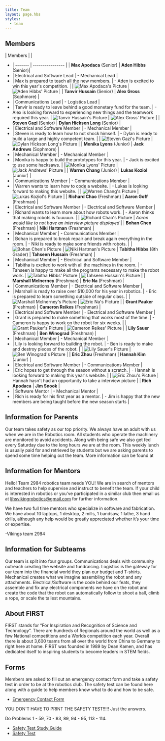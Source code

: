 ```yaml
---
title: Team
layout: page.hbs
styles:
  - team
---
```


## Members

| Members |                  |
- | ------- | ---------------- |
 | **Max Apodaca** (Senior) | **Aden Hibbs** (Senior)|
- | Electrical and Software Lead | - Mechanical Lead |
- | Max is prepared to teach all the new members. | - Aden is excited to win this year's competition. |
| ![Max Apodaca's Picture](/images/interview-pictures/max.jpg) | ![Aden Hibbs' Picture](/images/interview-pictures/aden.jpg) |
 | **Tanvir Hussain** (Senior) | **Alex Gross** (Sophmore) |
- | Communications Lead | - Logistics Lead |
- | Tanvir is ready to leave behind a good monetary fund for the team. | - Alex is looking forward to experiencing new things and the teamwork required this year.
| ![Tanvir Hussain's Picture](/images/interview-pictures/tanvir.jpg) | ![Alex Gross' Picture](/images/interview-pictures/alex.jpg) |
 | **Steven Gazi** (Senior) | **Dylan Hickson Long** (Senior) |
- | Electrical and Software Member | - Mechanical Member |
- | Steven is ready to learn how to not shock himself. | - Dylan is ready to build a large and highly competent team. |
| ![Steven Gazi's Picture](/images/interview-pictures/steven.jpg) | ![Dylan Hickson Long's Picture](/images/interview-pictures/dylan.jpg) |
 | **Monika Lyons** (Junior) | **Jack Andrews** (Sophmore) |
- | Mechanical Member | - Mechanical Member |
- | Monika is happy to build the prototypes for this year. | - Jack is excited to use some hacksaws. |
|![Monika Lyons' Picture](/images/interview-pictures/monika.jpg) | ![Jack Andrews' Picture](/images/interview-pictures/jack.jpg) |
 | **Warren Chang** (Junior) | **Lukas Koziol** (Junior) |
- | Communications Member | - Communications Member |
- | Warren wants to learn how to code a website. | - Lukas is looking forward to making this website. |
| ![Warren Chang's Picture](/images/interview-pictures/warren.jpg) | ![Lukas Koziol's Picture](/images/interview-pictures/lukas.jpg) |
 | **Richard Chao** (Freshman) |  **Aaron Goff** (Freshman) |
- | Electrical and Software Member | - Electrical and Software Member |
- | Richard wants to learn more about how robots work. |   - Aaron thinks that making robots is fuuuuun. |
| ![Richard Chao's Picture](/images/interview-pictures/richard.jpg) | _Aaron would like to not have an interview picture displayed_ |
 | **Bohan Chen** (Freshman) | **Niki Hartman** (Freshman) |
- | Mechanical Member | - Communications Member |
- | Bohan is prepared to break repair and break again everything in the room. | - Niki is ready to make some friends with robots. |
| ![Bohan Chen's Picture](/images/interview-pictures/bohan.jpg) | ![Niki Hartman's Picture](/images/interview-pictures/niki.jpg)
 | **Tabitha Hibbs** (8th Grader) | **Tahseen Hussain** (Freshman) |
- | Mechanical Member | - Electrical and Software Member |
- | Tabitha is excited to work with all the machines in the room. | - Tahseen is happy to make all the programs necessary to make the robot work.
| ![Tabitha Hibbs' Picture](/images/interview-pictures/tabitha.jpg) | ![Tahseen Hussain's Picture](/images/interview-pictures/tahseen.jpg) |
 |  **Marshall McInerney** (Freshman) | **Eric Na** (Freshman) |
 - | Communications Member |  - Electrical and Software Member |
 - | Marshall is ready to raise over $10,000 for his year in robotics. | - Eric is prepared to learn something outside of regular class. |
 | ![Marshall McInerney's Picture](/images/interview-pictures/marshall.jpg) | ![Eric Na's Picture](/images/interview-pictures/eric-n.jpg) |
  | **Grant Pauker** (Freshman) | **Cameron Reikes** (Freshman) |
 - | Electrical and Software Member | - Electrical and Software Member |
 - | Grant is prepared to make something that works most of the time. | - Cameron is happy to work on the robot for six weeks. |
 | ![Grant Pauker's Picture](/images/interview-pictures/grant.jpg) | ![Cameron Reikes' Picture](/images/interview-pictures/cameron.jpg) |
  | **Lily Sauer** (Freshman) | **Ben Winograd** (Freshman) |
 - | Mechanical Member | - Mechanical Member |
 - | Lily is looking forward to building the robot. | - Ben is ready to make and destroy pieces of the robot. |
 | ![Lily Sauer's Picture](/images/interview-pictures/lily.jpg) | ![Ben Winograd's Picture](/images/interview-pictures/ben.jpg) |
  | **Eric Zhou** (Freshman) | **Hannah Kim** (Junior) |
 - | Electrical and Software Member | - Communications Member |
 - | Eric hopes to get through the season without a scratch. | - Hannah is looking forward to making this year's website. |
 | ![Eric Zhou's Picture](/images/interview-pictures/eric-z.jpg) | Hannah hasn't had an opportunity to take a interview picture |
  | **Rich Apodaca** | **Jim Snook** |
 - | Software Mentor | - Mechanical Mentor |
 - | Rich is ready for his first year as a mentor. | - Jim is happy that the new members are being taught before the new season starts |


## Information for Parents

Our team takes safety as our top priority. We always have an adult with us when we are in the Robotics room. All students who operate the machinery are monitored to avoid accidents. Along with being safe we also get fed every Saturday due to the long hours we are at the room. This weekly lunch is usually paid for and retrieved by students but we are asking parents to spend some time helping out the team. More information can be found at

## Information for Mentors

Hello! Team 2984 robotics team needs YOU! We are in search of mentors and teachers to help supervise and instruct to benefit the team. If your child is interested in robotics or you've participated in a similar club then email us at <a mailto="ljhsvikingrobotics@gmail.com">ljhsvikingrobotics@gmail.com</a> for further information.

We have two full time mentors who specialize in software and fabrication. We have about 10 laptops, 1 desktop, 2 mills, 1 bandsaw, 1 lathe, 3 hand drills, although any help would be greatly appreciated whether it’s your time or expertise.

-Vikings team 2984

## Information for Subteams

Our team is split into four groups. Communications deals with community outreach creating the website and fundraising. Logistics is the gateway for our team into the financial world they plan our budget and T-shirts. Mechanical creates what we imagine assembling the robot and any attachments. Electrical/Software is the code behind our feats, they assemble and fix any electrical components we have on the robot and create the code that the robot can automatically follow to shoot a ball, climb a rope, or scale the tallest mountains.

## About FIRST

FIRST stands for “For Inspiration and Recognition of Science and Technology”. There are hundreds of Regionals around the world as well as a few National competitions and a Worlds competition each year. Overall there is about 3,600 teams from all over the world from China to Germany to right here at home. FIRST was founded in 1989 by Dean Kamen, and has dedicated itself to inspiring students to become leaders in STEM fields.

## Forms

Members are asked to fill out an emergency contact form and take a safety test in order to be at the robotics club. The safety test can be found here along with a guide to help members know what to do and how to be safe.

- [Emergency Contact Form](/pdfs/team-forms/emergency-contact-form.pdf)

YOU DON'T HAVE TO PRINT THE SAFETY TEST!!!!! Just the answers.

Do Problems 1 - 59, 70 - 83, 89, 94 - 95, 113 - 114.

- [Safety Test Study Guide](/pdfs/team-forms/robotics-study-guide.pdf)
- [Safety Test](/pdfs/team-forms/robotics-safety-test.pdf)
